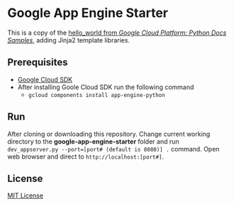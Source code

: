 # Google App Engine Starter

This is a copy of the [hello_world
from _Google Cloud Platform: Python Docs Samples_](https://github.com/GoogleCloudPlatform/python-docs-samples),
adding Jinja2 template libraries.

## Prerequisites
- [Google Cloud SDK](https://cloud.google.com/sdk/docs/)
- After installing Goole Cloud SDK run the following command
    - `gcloud components install app-engine-python`

## Run
After cloning or downloading this repository. Change current working directory
to the __google-app-engine-starter__ folder and run
`dev_appserver.py --port=[port# (default is 8080)] .` command.
Open web browser and direct to `http://localhost:[port#]`.

## License
[MIT License](./LICENSE)
